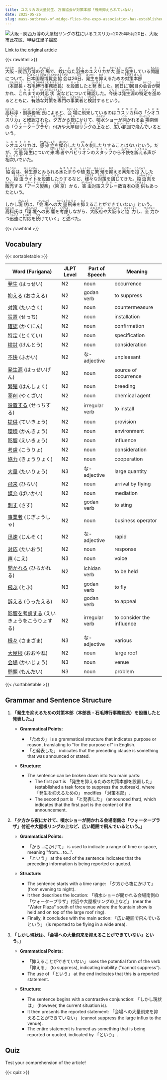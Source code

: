 ```yaml
---
title: ユスリカの大量発生、万博協会が対策本部「飛来抑えられていない」
date: 2025-05-26
slug: mass-outbreak-of-midge-flies-the-expo-association-has-established-a-countermeasure-headquarters-the-influx-has-not-been-suppressed
---
```


![大阪・関西万博の大屋根リングの柱にいるユスリカ=2025年5月20日、大阪市此花区、甲斐江里子撮影](https://www.asahicom.jp/imgopt/img/13b4e5a13e/comm_L/AS20250526003469.jpg "大阪・関西万博の大屋根リングの柱にいるユスリカ=2025年5月20日、大阪市此花区、甲斐江里子撮影")

[Link to the original article](https://asahi.com/articles/AST5V3CX8T5VPTIL00HM.html?iref=comtop_7_03)

{{< rawhtml >}}
<p><ruby>大阪<rt>おおさか</rt></ruby>・<ruby>関西<rt>かんさい</rt></ruby><ruby>万博<rt>ばんぱく</rt></ruby>の<ruby>会場<rt>かいじょう</rt></ruby>で、<ruby>蚊<rt>か</rt></ruby>に<ruby>似<rt>に</rt></ruby>た<ruby>羽虫<rt>はむし</rt></ruby>の<ruby>ユスリカ<rt>ゆすりか</rt></ruby>が<ruby>大量<rt>たいりょう</rt></ruby>に<ruby>発生<rt>はっせい</rt></ruby>している<ruby>問題<rt>もんだい</rt></ruby>について、<ruby>日本<rt>にほん</rt></ruby><ruby>国際<rt>こくさい</rt></ruby><ruby>博覧会<rt>はくらんかい</rt></ruby><ruby>協会<rt>きょうかい</rt></ruby>は26<ruby>日<rt>にち</rt></ruby>、<ruby>発生<rt>はっせい</rt></ruby>を<ruby>抑<rt>おさ</rt></ruby>えるための<ruby>対策<rt>たいさく</rt></ruby><ruby>本部<rt>ほんぶ</rt></ruby>（<ruby>本部長<rt>ほんぶちょう</rt></ruby>・<ruby>石毛<rt>いしげ</rt></ruby><ruby>博行<rt>ひろゆき</rt></ruby><ruby>事務総長<rt>じむそうちょう</rt></ruby>）を<ruby>設置<rt>せっち</rt></ruby>したと<ruby>発表<rt>はっぴょう</rt></ruby>した。同<ruby>日<rt>にち</rt></ruby>に1<ruby>回<rt>かい</rt></ruby>目の<ruby>会合<rt>かいごう</rt></ruby>が<ruby>開<rt>ひら</rt></ruby>かれ、<ruby>これまで<rt>これまで</rt></ruby>の<ruby>対応<rt>たいおう</rt></ruby><ruby>状況<rt>じょうきょう</rt></ruby>などについて<ruby>確認<rt>かくにん</rt></ruby>した。<ruby>今後<rt>こんご</rt></ruby>は<ruby>発生源<rt>はっせいげん</rt></ruby>の<ruby>特定<rt>とくてい</rt></ruby>を<ruby>進<rt>すす</rt></ruby>めるとともに、<ruby>有効<rt>ゆうこう</rt></ruby>な<ruby>対策<rt>たいさく</rt></ruby>を<ruby>専門<rt>せんもん</rt></ruby>の<ruby>事業者<rt>じぎょうしゃ</rt></ruby>と<ruby>検討<rt>けんとう</rt></ruby>するという。</p>

<p><ruby>高科<rt>たかしな</rt></ruby>淳・<ruby>副<rt>ふく</rt></ruby><ruby>事務<rt>じむ</rt></ruby><ruby>総長<rt>そうちょう</rt></ruby>によると、<ruby>会場<rt>かいじょう</rt></ruby>に<ruby>飛来<rt>ひらい</rt></ruby>しているのは<ruby>ユスリカ科<rt>ゆすりかか</rt></ruby>の「<ruby>シオユスリカ<rt>しおゆすりか</rt></ruby>」と<ruby>確認<rt>かくにん</rt></ruby>された。<ruby>夕方<rt>ゆうがた</rt></ruby>から<ruby>夜<rt>よる</rt></ruby>にかけて、<ruby>噴水<rt>ふんすい</rt></ruby>ショーが<ruby>開<rt>ひら</rt></ruby>かれる<ruby>会場<rt>かいじょう</rt></ruby>南側の「<ruby>ウォータープラザ<rt>うぉーたーぷらざ</rt></ruby>」付近や<ruby>大屋根<rt>おおやね</rt></ruby><ruby>リング<rt>りんぐ</rt></ruby>の<ruby>上<rt>うえ</rt></ruby>など、<ruby>広い<rt>ひろい</rt></ruby><ruby>範囲<rt>はんい</rt></ruby>で<ruby>飛んで<rt>とんで</rt></ruby>いるという。</p>

<p><ruby>シオユスリカ<rt>しおゆすりか</rt></ruby>は、<ruby>感染症<rt>かんせんしょう</rt></ruby>を<ruby>媒介<rt>ばいかい</rt></ruby>したり<ruby>人<rt>ひと</rt></ruby>を<ruby>刺<rt>さ</rt></ruby>したりすることはないという。だが、<ruby>大量発生<rt>たいりょうはっせい</rt></ruby>について<ruby>来場者<rt>らいじょうしゃ</rt></ruby>や<ruby>パビリオン<rt>ぱびりおん</rt></ruby>の<ruby>スタッフ<rt>すたっふ</rt></ruby>から<ruby>不快<rt>ふかい</rt></ruby>を<ruby>訴える<rt>うったえる</rt></ruby>声が<ruby>相次いで<rt>あいついで</rt></ruby>いた。</p>

<p><ruby>協会<rt>きょうかい</rt></ruby>は、<ruby>発生源<rt>はっせいげん</rt></ruby>とみられる<ruby>水たまり<rt>みずたまり</rt></ruby>や<ruby>植栽<rt>しょくさい</rt></ruby>に<ruby>繁殖<rt>はんしょく</rt></ruby>を<ruby>抑<rt>おさ</rt></ruby>える<ruby>薬剤<rt>やくざい</rt></ruby>を<ruby>投入<rt>とうにゅう</rt></ruby>したり、<ruby>殺虫<rt>さっちゅう</rt></ruby><ruby>ライト<rt>らいと</rt></ruby>を<ruby>設置<rt>せっち</rt></ruby>したりするなど、<ruby>様々<rt>さまざま</rt></ruby>な<ruby>対策<rt>たいさく</rt></ruby>を<ruby>講じ<rt>こうじ</rt></ruby>てきた。<ruby>殺虫剤<rt>さっちゅうざい</rt></ruby>を<ruby>販売<rt>はんばい</rt></ruby>する「<ruby>アース製薬<rt>あーすせいやく</rt></ruby>」（<ruby>東京<rt>とうきょう</rt></ruby>）から、<ruby>害虫<rt>がいちゅう</rt></ruby>対策<ruby>スプレー<rt>すぷれー</rt></ruby>数百本の<ruby>提供<rt>ていきょう</rt></ruby>もあったという。</p>

<p>しかし<ruby>現状<rt>げんじょう</rt></ruby>は、「<ruby>会場<rt>かいじょう</rt></ruby>への<ruby>大量<rt>たいりょう</rt></ruby><ruby>飛来<rt>ひらい</rt></ruby>を<ruby>抑<rt>おさ</rt></ruby>えることができていない」という。<ruby>高科<rt>たかしな</rt></ruby>氏は「<ruby>環境<rt>かんきょう</rt></ruby>への<ruby>影響<rt>えいきょう</rt></ruby>を<ruby>考慮<rt>こうりょ</rt></ruby>しながら、<ruby>大阪府<rt>おおさかふ</rt></ruby>や<ruby>大阪市<rt>おおさかし</rt></ruby>と<ruby>協力<rt>きょうりょく</rt></ruby>し、<ruby>全力<rt>ぜんりょく</rt></ruby>かつ<ruby>迅速<rt>じんそく</rt></ruby>に<ruby>対応<rt>たいおう</rt></ruby>を<ruby>続<rt>つづ</rt></ruby>けていく」と<ruby>述<rt>の</rt></ruby>べた。</p>
{{< /rawhtml >}}

## Vocabulary


{{< sortabletable >}}

| Word (Furigana)       | JLPT Level | Part of Speech         | Meaning                          |
|-----------------------|------------|------------------------|----------------------------------|
|[発生](https://jisho.org/search/%E7%99%BA%E7%94%9F) (はっせい)| N2         | noun                   | occurrence                       |
|[抑える](https://jisho.org/search/%E6%8A%91%E3%81%88%E3%82%8B) (おさえる)| N2         | godan verb             | to suppress                      |
|[対策](https://jisho.org/search/%E5%AF%BE%E7%AD%96) (たいさく)| N2         | noun                   | countermeasure                   |
|[設置](https://jisho.org/search/%E8%A8%AD%E7%BD%AE) (せっち)| N2         | noun                   | installation                     |
|[確認](https://jisho.org/search/%E7%A2%BA%E8%AA%8D) (かくにん)| N2         | noun                   | confirmation                     |
|[特定](https://jisho.org/search/%E7%89%B9%E5%AE%9A) (とくてい)| N2         | noun                   | specification                    |
|[検討](https://jisho.org/search/%E6%A4%9C%E8%A8%8E) (けんとう)| N2         | noun                   | consideration                    |
|[不快](https://jisho.org/search/%E4%B8%8D%E5%BF%AB) (ふかい)| N2         | な-adjective           | unpleasant                       |
|[発生源](https://jisho.org/search/%E7%99%BA%E7%94%9F%E6%BA%90) (はっせいげん)| N2         | noun                   | source of occurrence             |
|[繁殖](https://jisho.org/search/%E7%B9%81%E6%AE%96) (はんしょく)| N2         | noun                   | breeding                         |
|[薬剤](https://jisho.org/search/%E8%96%AC%E5%89%A4) (やくざい)| N2         | noun                   | chemical agent                   |
|[設置する](https://jisho.org/search/%E8%A8%AD%E7%BD%AE%E3%81%99%E3%82%8B) (せっちする)| N2         | irregular verb         | to install                       |
|[提供](https://jisho.org/search/%E6%8F%90%E4%BE%9B) (ていきょう)| N2         | noun                   | provision                        |
|[環境](https://jisho.org/search/%E7%92%B0%E5%A2%83) (かんきょう)| N2         | noun                   | environment                      |
|[影響](https://jisho.org/search/%E5%BD%B1%E9%9F%BF) (えいきょう)| N2         | noun                   | influence                        |
|[考慮](https://jisho.org/search/%E8%80%83%E6%85%AE) (こうりょ)| N2         | noun                   | consideration                    |
|[協力](https://jisho.org/search/%E5%8D%94%E5%8A%9B) (きょうりょく)| N2         | noun                   | cooperation                      |
|[大量](https://jisho.org/search/%E5%A4%A7%E9%87%8F) (たいりょう)| N3         | な-adjective           | large quantity                   |
|[飛来](https://jisho.org/search/%E9%A3%9B%E6%9D%A5) (ひらい)| N2         | noun                   | arrival by flying                |
|[媒介](https://jisho.org/search/%E5%AA%92%E4%BB%8B) (ばいかい)| N2         | noun                   | mediation                        |
|[刺す](https://jisho.org/search/%E5%88%BA%E3%81%99) (さす)| N2         | godan verb             | to sting                         |
|[事業者](https://jisho.org/search/%E4%BA%8B%E6%A5%AD%E8%80%85) (じぎょうしゃ)| N2         | noun                   | business operator                |
|[迅速](https://jisho.org/search/%E8%BF%85%E9%80%9F) (じんそく)| N2         | な-adjective           | rapid                            |
|[対応](https://jisho.org/search/%E5%AF%BE%E5%BF%9C) (たいおう)| N2         | noun                   | response                         |
|[声](https://jisho.org/search/%E5%A3%B0) (こえ)| N3         | noun                   | voice                            |
|[開かれる](https://jisho.org/search/%E9%96%8B%E3%81%8B%E3%82%8C%E3%82%8B) (ひらかれる)| N2         | ichidan verb           | to be held                       |
|[飛ぶ](https://jisho.org/search/%E9%A3%9B%E3%81%B6) (とぶ)| N3         | godan verb             | to fly                           |
|[訴える](https://jisho.org/search/%E8%A8%B4%E3%81%88%E3%82%8B) (うったえる)| N2         | godan verb             | to appeal                        |
|[影響を考慮する](https://jisho.org/search/%E5%BD%B1%E9%9F%BF%E3%82%92%E8%80%83%E6%85%AE%E3%81%99%E3%82%8B) (えいきょうをこうりょする)| N2 | irregular verb | to consider the influence        |
|[様々](https://jisho.org/search/%E6%A7%98%E3%80%85) (さまざま)| N3         | な-adjective           | various                          |
|[大屋根](https://jisho.org/search/%E5%A4%A7%E5%B1%8B%E6%A0%B9) (おおやね)| N2         | noun                   | large roof                       |
|[会場](https://jisho.org/search/%E4%BC%9A%E5%A0%B4) (かいじょう)| N3         | noun                   | venue                            |
|[問題](https://jisho.org/search/%E5%95%8F%E9%A1%8C) (もんだい)| N3         | noun                   | problem                          |

{{< /sortabletable >}}


## Grammar and Sentence Structure

1. **「発生を抑えるための対策本部（本部長・石毛博行事務総長）を設置したと発表した。」**

   - **Grammatical Points:** 
     - 「ための」 is a grammatical structure that indicates purpose or reason, translating to "for the purpose of" in English.
     - 「と発表した」 indicates that the preceding clause is something that was announced or stated. 

   - **Structure:** 
     - The sentence can be broken down into two main parts: 
       - The first part is 「発生を抑えるための対策本部を設置した」 (established a task force to suppress the outbreak), where 「発生を抑えるための」 modifies 「対策本部」.
       - The second part is 「と発表した」 (announced that), which indicates that the first part is the content of the announcement.

2. **「夕方から夜にかけて、噴水ショーが開かれる会場南側の「ウォータープラザ」付近や大屋根リングの上など、広い範囲で飛んでいるという。」**

   - **Grammatical Points:** 
     - 「から...にかけて」 is used to indicate a range of time or space, meaning "from... to...".
     - 「という」 at the end of the sentence indicates that the preceding information is being reported or quoted.

   - **Structure:** 
     - The sentence starts with a time range: 「夕方から夜にかけて」 (from evening to night).
     - It then describes the location: 「噴水ショーが開かれる会場南側の「ウォータープラザ」付近や大屋根リングの上など」 (near the "Water Plaza" south of the venue where the fountain show is held and on top of the large roof ring).
     - Finally, it concludes with the main action: 「広い範囲で飛んでいるという」 (is reported to be flying in a wide area).

3. **「しかし現状は、「会場への大量飛来を抑えることができていない」という。」**

   - **Grammatical Points:** 
     - 「抑えることができていない」 uses the potential form of the verb 「抑える」 (to suppress), indicating inability ("cannot suppress").
     - The use of 「という」 at the end indicates that this is a reported statement.

   - **Structure:** 
     - The sentence begins with a contrastive conjunction: 「しかし現状は」 (however, the current situation is).
     - It then presents the reported statement: 「会場への大量飛来を抑えることができていない」 (cannot suppress the large influx to the venue).
     - The entire statement is framed as something that is being reported or quoted, indicated by 「という」.

## Quiz

Test your comprehension of the article!

{{< quiz >}}